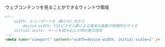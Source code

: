 ウェブコンテンツを見ることができるウィンドウ領域
```html
<!--
	width: ビューポートの（最小の）大きさ
		device-width: CSSピクセル数による端末の画面の物理的なサイズ
	initial-scale: ページを読み込んだ時の表示倍率
-->
<meta name="viewport" content="width=device-width, initial-scale=1" />
```